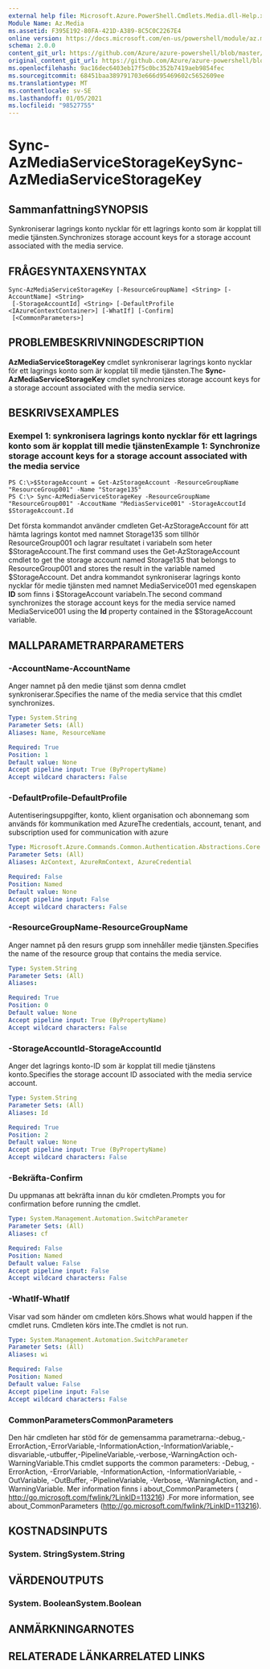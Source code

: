 ```yaml
---
external help file: Microsoft.Azure.PowerShell.Cmdlets.Media.dll-Help.xml
Module Name: Az.Media
ms.assetid: F395E192-80FA-421D-A389-8C5C0C2267E4
online version: https://docs.microsoft.com/en-us/powershell/module/az.media/sync-azmediaservicestoragekey
schema: 2.0.0
content_git_url: https://github.com/Azure/azure-powershell/blob/master/src/Media/Media/help/Sync-AzMediaServiceStorageKey.md
original_content_git_url: https://github.com/Azure/azure-powershell/blob/master/src/Media/Media/help/Sync-AzMediaServiceStorageKey.md
ms.openlocfilehash: 9ac16dec6403eb17f5c0bc352b7419aeb9854fec
ms.sourcegitcommit: 68451baa389791703e666d95469602c5652609ee
ms.translationtype: MT
ms.contentlocale: sv-SE
ms.lasthandoff: 01/05/2021
ms.locfileid: "98527755"
---
```

# <span data-ttu-id="d40bd-101">Sync-AzMediaServiceStorageKey</span><span class="sxs-lookup"><span data-stu-id="d40bd-101">Sync-AzMediaServiceStorageKey</span></span>

## <span data-ttu-id="d40bd-102">Sammanfattning</span><span class="sxs-lookup"><span data-stu-id="d40bd-102">SYNOPSIS</span></span>
<span data-ttu-id="d40bd-103">Synkroniserar lagrings konto nycklar för ett lagrings konto som är kopplat till medie tjänsten.</span><span class="sxs-lookup"><span data-stu-id="d40bd-103">Synchronizes storage account keys for a storage account associated with the media service.</span></span>

## <span data-ttu-id="d40bd-104">FRÅGESYNTAXEN</span><span class="sxs-lookup"><span data-stu-id="d40bd-104">SYNTAX</span></span>

```
Sync-AzMediaServiceStorageKey [-ResourceGroupName] <String> [-AccountName] <String>
 [-StorageAccountId] <String> [-DefaultProfile <IAzureContextContainer>] [-WhatIf] [-Confirm]
 [<CommonParameters>]
```

## <span data-ttu-id="d40bd-105">PROBLEMBESKRIVNING</span><span class="sxs-lookup"><span data-stu-id="d40bd-105">DESCRIPTION</span></span>
<span data-ttu-id="d40bd-106">**AzMediaServiceStorageKey** cmdlet synkroniserar lagrings konto nycklar för ett lagrings konto som är kopplat till medie tjänsten.</span><span class="sxs-lookup"><span data-stu-id="d40bd-106">The **Sync-AzMediaServiceStorageKey** cmdlet synchronizes storage account keys for a storage account associated with the media service.</span></span>

## <span data-ttu-id="d40bd-107">BESKRIVS</span><span class="sxs-lookup"><span data-stu-id="d40bd-107">EXAMPLES</span></span>

### <span data-ttu-id="d40bd-108">Exempel 1: synkronisera lagrings konto nycklar för ett lagrings konto som är kopplat till medie tjänsten</span><span class="sxs-lookup"><span data-stu-id="d40bd-108">Example 1: Synchronize storage account keys for a storage account associated with the media service</span></span>
```
PS C:\>$StorageAccount = Get-AzStorageAccount -ResourceGroupName "ResourceGroup001" -Name "Storage135"
PS C:\> Sync-AzMediaServiceStorageKey -ResourceGroupName "ResourceGroup001" -AccoutName "MediasService001" -StorageAccoutId $StorageAccount.Id
```

<span data-ttu-id="d40bd-109">Det första kommandot använder cmdleten Get-AzStorageAccount för att hämta lagrings kontot med namnet Storage135 som tillhör ResourceGroup001 och lagrar resultatet i variabeln som heter $StorageAccount.</span><span class="sxs-lookup"><span data-stu-id="d40bd-109">The first command uses the Get-AzStorageAccount cmdlet to get the storage account named Storage135 that belongs to ResourceGroup001 and stores the result in the variable named $StorageAccount.</span></span>
<span data-ttu-id="d40bd-110">Det andra kommandot synkroniserar lagrings konto nycklar för medie tjänsten med namnet MediaService001 med egenskapen **ID** som finns i $StorageAccount variabeln.</span><span class="sxs-lookup"><span data-stu-id="d40bd-110">The second command synchronizes the storage account keys for the media service named MediaService001 using the **Id** property contained in the $StorageAccount variable.</span></span>

## <span data-ttu-id="d40bd-111">MALLPARAMETRAR</span><span class="sxs-lookup"><span data-stu-id="d40bd-111">PARAMETERS</span></span>

### <span data-ttu-id="d40bd-112">-AccountName</span><span class="sxs-lookup"><span data-stu-id="d40bd-112">-AccountName</span></span>
<span data-ttu-id="d40bd-113">Anger namnet på den medie tjänst som denna cmdlet synkroniserar.</span><span class="sxs-lookup"><span data-stu-id="d40bd-113">Specifies the name of the media service that this cmdlet synchronizes.</span></span>

```yaml
Type: System.String
Parameter Sets: (All)
Aliases: Name, ResourceName

Required: True
Position: 1
Default value: None
Accept pipeline input: True (ByPropertyName)
Accept wildcard characters: False
```

### <span data-ttu-id="d40bd-114">-DefaultProfile</span><span class="sxs-lookup"><span data-stu-id="d40bd-114">-DefaultProfile</span></span>
<span data-ttu-id="d40bd-115">Autentiseringsuppgifter, konto, klient organisation och abonnemang som används för kommunikation med Azure</span><span class="sxs-lookup"><span data-stu-id="d40bd-115">The credentials, account, tenant, and subscription used for communication with azure</span></span>

```yaml
Type: Microsoft.Azure.Commands.Common.Authentication.Abstractions.Core.IAzureContextContainer
Parameter Sets: (All)
Aliases: AzContext, AzureRmContext, AzureCredential

Required: False
Position: Named
Default value: None
Accept pipeline input: False
Accept wildcard characters: False
```

### <span data-ttu-id="d40bd-116">-ResourceGroupName</span><span class="sxs-lookup"><span data-stu-id="d40bd-116">-ResourceGroupName</span></span>
<span data-ttu-id="d40bd-117">Anger namnet på den resurs grupp som innehåller medie tjänsten.</span><span class="sxs-lookup"><span data-stu-id="d40bd-117">Specifies the name of the resource group that contains the media service.</span></span>

```yaml
Type: System.String
Parameter Sets: (All)
Aliases:

Required: True
Position: 0
Default value: None
Accept pipeline input: True (ByPropertyName)
Accept wildcard characters: False
```

### <span data-ttu-id="d40bd-118">-StorageAccountId</span><span class="sxs-lookup"><span data-stu-id="d40bd-118">-StorageAccountId</span></span>
<span data-ttu-id="d40bd-119">Anger det lagrings konto-ID som är kopplat till medie tjänstens konto.</span><span class="sxs-lookup"><span data-stu-id="d40bd-119">Specifies the storage account ID associated with the media service account.</span></span>

```yaml
Type: System.String
Parameter Sets: (All)
Aliases: Id

Required: True
Position: 2
Default value: None
Accept pipeline input: True (ByPropertyName)
Accept wildcard characters: False
```

### <span data-ttu-id="d40bd-120">-Bekräfta</span><span class="sxs-lookup"><span data-stu-id="d40bd-120">-Confirm</span></span>
<span data-ttu-id="d40bd-121">Du uppmanas att bekräfta innan du kör cmdleten.</span><span class="sxs-lookup"><span data-stu-id="d40bd-121">Prompts you for confirmation before running the cmdlet.</span></span>

```yaml
Type: System.Management.Automation.SwitchParameter
Parameter Sets: (All)
Aliases: cf

Required: False
Position: Named
Default value: False
Accept pipeline input: False
Accept wildcard characters: False
```

### <span data-ttu-id="d40bd-122">-WhatIf</span><span class="sxs-lookup"><span data-stu-id="d40bd-122">-WhatIf</span></span>
<span data-ttu-id="d40bd-123">Visar vad som händer om cmdleten körs.</span><span class="sxs-lookup"><span data-stu-id="d40bd-123">Shows what would happen if the cmdlet runs.</span></span>
<span data-ttu-id="d40bd-124">Cmdleten körs inte.</span><span class="sxs-lookup"><span data-stu-id="d40bd-124">The cmdlet is not run.</span></span>

```yaml
Type: System.Management.Automation.SwitchParameter
Parameter Sets: (All)
Aliases: wi

Required: False
Position: Named
Default value: False
Accept pipeline input: False
Accept wildcard characters: False
```

### <span data-ttu-id="d40bd-125">CommonParameters</span><span class="sxs-lookup"><span data-stu-id="d40bd-125">CommonParameters</span></span>
<span data-ttu-id="d40bd-126">Den här cmdleten har stöd för de gemensamma parametrarna:-debug,-ErrorAction,-ErrorVariable,-InformationAction,-InformationVariable,-disvariable,-utbuffer,-PipelineVariable,-verbose,-WarningAction och-WarningVariable.</span><span class="sxs-lookup"><span data-stu-id="d40bd-126">This cmdlet supports the common parameters: -Debug, -ErrorAction, -ErrorVariable, -InformationAction, -InformationVariable, -OutVariable, -OutBuffer, -PipelineVariable, -Verbose, -WarningAction, and -WarningVariable.</span></span> <span data-ttu-id="d40bd-127">Mer information finns i about_CommonParameters ( http://go.microsoft.com/fwlink/?LinkID=113216) .</span><span class="sxs-lookup"><span data-stu-id="d40bd-127">For more information, see about_CommonParameters (http://go.microsoft.com/fwlink/?LinkID=113216).</span></span>

## <span data-ttu-id="d40bd-128">KOSTNADS</span><span class="sxs-lookup"><span data-stu-id="d40bd-128">INPUTS</span></span>

### <span data-ttu-id="d40bd-129">System. String</span><span class="sxs-lookup"><span data-stu-id="d40bd-129">System.String</span></span>

## <span data-ttu-id="d40bd-130">VÄRDEN</span><span class="sxs-lookup"><span data-stu-id="d40bd-130">OUTPUTS</span></span>

### <span data-ttu-id="d40bd-131">System. Boolean</span><span class="sxs-lookup"><span data-stu-id="d40bd-131">System.Boolean</span></span>

## <span data-ttu-id="d40bd-132">ANMÄRKNINGAR</span><span class="sxs-lookup"><span data-stu-id="d40bd-132">NOTES</span></span>

## <span data-ttu-id="d40bd-133">RELATERADE LÄNKAR</span><span class="sxs-lookup"><span data-stu-id="d40bd-133">RELATED LINKS</span></span>
